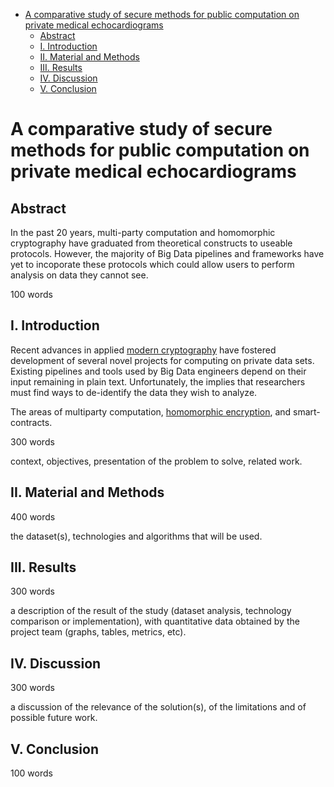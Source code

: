 - [A comparative study of secure methods for public computation on private medical echocardiograms](#a-comparative-study-of-secure-methods-for-public-computation-on-private-medical-echocardiograms)
  - [Abstract](#abstract)
  - [I. Introduction](#i-introduction)
  - [II. Material and Methods](#ii-material-and-methods)
  - [III. Results](#iii-results)
  - [IV. Discussion](#iv-discussion)
  - [V. Conclusion](#v-conclusion)

# A comparative study of secure methods for public computation on private medical echocardiograms

## Abstract

In the past 20 years, multi-party computation and homomorphic cryptography have graduated from theoretical constructs to useable protocols. However, the majority of Big Data pipelines and frameworks have yet to incoporate these protocols which could allow users to perform analysis on data they cannot see.

100 words

## I. Introduction

Recent advances in applied [modern cryptography](https://en.wikipedia.org/wiki/Cryptography#Modern_cryptography) have  fostered development of several novel projects for computing on private data sets.
Existing pipelines and tools used by Big Data engineers depend on their input remaining in plain text. Unfortunately, the implies that researchers must find ways to de-identify the data they wish to analyze.

The areas of multiparty computation, [homomorphic encryption](https://homomorphicencryption.org/introduction/), and smart-contracts.


300 words

context, objectives, presentation of the problem to solve, related work.


## II. Material and Methods

400 words

the dataset(s), technologies and algorithms that will be used.

## III. Results

300 words

a description of the result of the study (dataset analysis, technology comparison or implementation), with quantitative data obtained by the project team (graphs, tables, metrics, etc).

## IV. Discussion

300 words

a discussion of the relevance of the solution(s), of the limitations and of possible future work.

## V. Conclusion

100 words